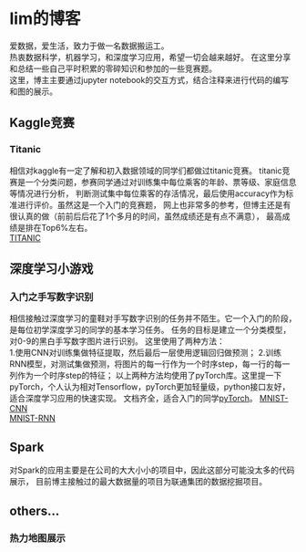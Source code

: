 # lim的博客

爱数据，爱生活，致力于做一名数据搬运工。  
热衷数据科学，机器学习，和深度学习应用，希望一切会越来越好。
在这里分享和总结一些自己平时积累的零碎知识和参加的一些竞赛题。  
这里，博主主要通过jupyter notebook的交互方式，结合注释来进行代码的编写和图的展示。

## Kaggle竞赛
### Titanic
相信对kaggle有一定了解和初入数据领域的同学们都做过titanic竞赛。
titanic竞赛是一个分类问题，参赛同学通过对训练集中每位乘客的年龄、票等级、家庭信息等情况进行分析，
判断测试集中每位乘客的存活情况，最后使用accuracy作为标准进行评价。虽然这是一个入门的竞赛题，
网上也非常多的参考，但博主还是有很认真的做（前前后后花了1个多月的时间，虽然成绩还是有点不满意），
最高成绩是排在Top6%左右。  
[TITANIC](https://github.com/nanyoullm/nanyoullm.github.io/blob/master/src/Titanic%20Analysis.ipynb)

## 深度学习小游戏
### 入门之手写数字识别
相信接触过深度学习的童鞋对手写数字识别的任务并不陌生。它一个入门的阶段，是每位初学深度学习的同学的基本学习任务。
任务的目标是建立一个分类模型，对0-9的黑白手写数字图片进行识别。
这里使用了两种方法：  
1.使用CNN对训练集做特征提取，然后最后一层使用逻辑回归做预测；
2.训练RNN模型，对测试集做预测，将图片的每一行作为一个时序step，每一行的每一列作为一个时序step的特征；
以上两种方法均使用了pyTorch库。这里提一下pyTorch，个人认为相对Tensorflow，pyTorch更加轻量级，python接口友好，适合深度学习应用的快速实现。
文档齐全，适合入门的同学[pyTorch](http://pytorch.org/)。
[MNIST-CNN](https://github.com/nanyoullm/nanyoullm.github.io/blob/master/src/MNIST%20Recognize.ipynb)  
[MNIST-RNN](https://github.com/nanyoullm/nanyoullm.github.io/blob/master/src/MNIST-RNN.ipynb)

## Spark
对Spark的应用主要是在公司的大大小小的项目中，因此这部分可能没太多的代码展示，
目前博主接触过的最大数据量的项目为联通集团的数据挖掘项目。



## others...
### 热力地图展示

